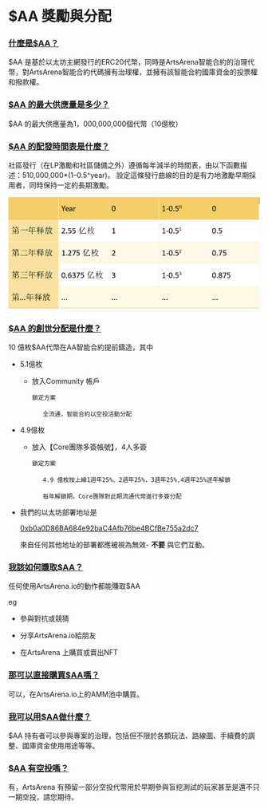 # $AA 獎勵與分配

### <u>什麼是$AA？</u>

 $AA 是基於以太坊主網發行的ERC20代幣，同時是ArtsArena智能合約的治理代幣，對ArtsArena智能合約代碼擁有治理權，並擁有該智能合約國庫資金的投票權和撥款權。

### <u>$AA 的最大供應量是多少？</u>

 $AA 的最大供應量為1，000,000,000個代幣（10億枚）

### <u>$AA 的配發時間表是什麼？</u>

社區發行（在LP激勵和社區儲備之外）遵循每年減半的時間表，由以下函數描述：510,000,000*(1–0.5^year)。 設定這條發行曲線的目的是有力地激勵早期採用者，同時保持一定的長期激勵。

![](../images/distribution.png)

### <u>$AA 的創世分配是什麼？</u>

10 億枚$AA代幣在AA智能合約提前鑄造，其中

- 5.1億枚

    - 放入Community 帳戶

          鎖定方案

             全流通，智能合約以空投活動分配

-  4.9億枚

    - 放入【Core團隊多簽帳號】，4人多簽

          鎖定方案

             4.9 億枚按上線1週年25%、2週年25%，3週年25%,4週年25%逐年解鎖

             每年解鎖期，Core團隊對此期流通代幣進行多簽分配

- 我們的以太坊部署地址是

  <a href="https://www.baidu.com" style="text-decoration: underline;">0xb0a0D86BA684e92baC4Afb76be4BCfBe755a2dc7</a>

  來自任何其他地址的部署都應被視為無效- <span style="font-weight:bold;">不要</span> 與它們互動。

### <u>我該如何賺取$AA？</u>

任何使用ArtsArena.io的動作都能賺取$AA

eg

- 參與對抗或競猜

- 分享ArtsArena.io給朋友

- 在ArtsArena 上購買或賣出NFT

### <u>那可以直接購買$AA嗎？</u>

可以，在ArtsArena.io上的AMM池中購買。

### <u>我可以用$AA做什麼？</u>

 $AA 持有者可以參與專案的治理，包括但不限於各類玩法、路線圖、手續費的調整、國庫資金使用用途等等。

### <u>$AA 有空投嗎？</u>

有，ArtsArena 有預留一部分空投代幣用於早期參與盲挖測試的玩家甚至是還不只一期空投，請您期待。